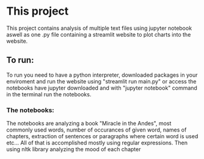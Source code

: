# This project

This project contains analysis of multiple text files using jupyter notebook aswell as one .py file containing 
a streamlit website to plot charts into the website.

## To run:
To run you need to have a python interpreter, downloaded packages in your enviroment and run the website using 
"streamlit run main.py" or access the notebooks have jupyter downloaded and with "jupyter notebook" command in the terminal
run the notebooks.

### The notebooks:
The notebooks are analyzing a book "Miracle in the Andes", most commonly used words, number of occurances of given word, names of chapters, extraction of
sentences or paragraphs where certain word is used etc... All of that is accomplished mostly using regular expressions.
Then using nltk library analyzing the mood of each chapter